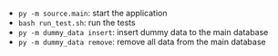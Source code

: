 - `py -m source.main`: start the application
- `bash run_test.sh`: run the tests
- `py -m dummy_data insert`: insert dummy data to the main database
- `py -m dummy_data remove`: remove all data from the main database